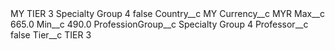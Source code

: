 <?xml version="1.0" encoding="UTF-8"?>
<CustomMetadata xmlns="http://soap.sforce.com/2006/04/metadata" xmlns:xsi="http://www.w3.org/2001/XMLSchema-instance" xmlns:xsd="http://www.w3.org/2001/XMLSchema">
    <label>MY TIER 3 Specialty Group 4</label>
    <protected>false</protected>
    <values>
        <field>Country__c</field>
        <value xsi:type="xsd:string">MY</value>
    </values>
    <values>
        <field>Currency__c</field>
        <value xsi:type="xsd:string">MYR</value>
    </values>
    <values>
        <field>Max__c</field>
        <value xsi:type="xsd:double">665.0</value>
    </values>
    <values>
        <field>Min__c</field>
        <value xsi:type="xsd:double">490.0</value>
    </values>
    <values>
        <field>ProfessionGroup__c</field>
        <value xsi:type="xsd:string">Specialty Group 4</value>
    </values>
    <values>
        <field>Professor__c</field>
        <value xsi:type="xsd:boolean">false</value>
    </values>
    <values>
        <field>Tier__c</field>
        <value xsi:type="xsd:string">TIER 3</value>
    </values>
</CustomMetadata>
